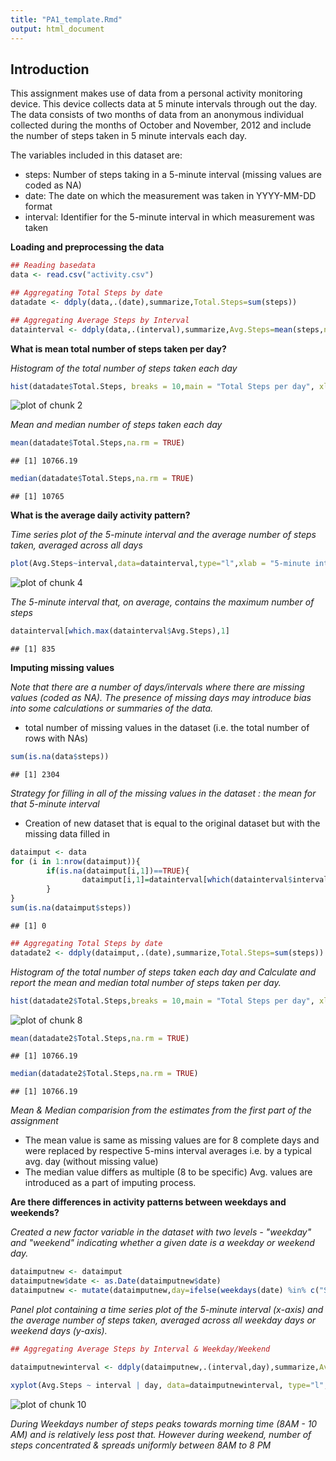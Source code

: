 ```yaml
---
title: "PA1_template.Rmd"
output: html_document
---
```




## Introduction

This assignment makes use of data from a personal activity monitoring device. This device collects data at 5 minute intervals through out the day. The data consists of two months of data from an anonymous individual collected during the months of October and November, 2012 and include the number of steps taken in 5 minute intervals each day.

The variables included in this dataset are:

- steps: Number of steps taking in a 5-minute interval (missing values are coded as NA)
- date: The date on which the measurement was taken in YYYY-MM-DD format
- interval: Identifier for the 5-minute interval in which measurement was taken

**Loading and preprocessing the data**


```r
## Reading basedata
data <- read.csv("activity.csv")

## Aggregating Total Steps by date
datadate <- ddply(data,.(date),summarize,Total.Steps=sum(steps))

## Aggregating Average Steps by Interval
datainterval <- ddply(data,.(interval),summarize,Avg.Steps=mean(steps,na.rm = TRUE))
```

**What is mean total number of steps taken per day?**

*Histogram of the total number of steps taken each day*


```r
hist(datadate$Total.Steps, breaks = 10,main = "Total Steps per day", xlab = "Steps",col="blue")
```

![plot of chunk 2](figure/2-1.png)

*Mean and median number of steps taken each day*


```r
mean(datadate$Total.Steps,na.rm = TRUE)
```

```
## [1] 10766.19
```

```r
median(datadate$Total.Steps,na.rm = TRUE)
```

```
## [1] 10765
```

**What is the average daily activity pattern?**

*Time series plot of the 5-minute interval and the average number of steps taken, averaged across all days*


```r
plot(Avg.Steps~interval,data=datainterval,type="l",xlab = "5-minute interval", ylab = "average number of steps taken", main = "Average Daily Activity Pattern", col = "blue")
```

![plot of chunk 4](figure/4-1.png)

*The 5-minute interval that, on average, contains the maximum number of steps*


```r
datainterval[which.max(datainterval$Avg.Steps),1]
```

```
## [1] 835
```

**Imputing missing values**

*Note that there are a number of days/intervals where there are missing values (coded as NA). The presence of missing days may introduce bias into some calculations or summaries of the data.*

- total number of missing values in the dataset (i.e. the total number of rows with NAs)


```r
sum(is.na(data$steps))
```

```
## [1] 2304
```

*Strategy for filling in all of the missing values in the dataset : the mean for that 5-minute interval*

- Creation of new dataset that is equal to the original dataset but with the missing data filled in



```r
dataimput <- data
for (i in 1:nrow(dataimput)){
        if(is.na(dataimput[i,1])==TRUE){
                dataimput[i,1]=datainterval[which(datainterval$interval==dataimput[i,3]),2]
        }
}
sum(is.na(dataimput$steps))
```

```
## [1] 0
```

```r
## Aggregating Total Steps by date
datadate2 <- ddply(dataimput,.(date),summarize,Total.Steps=sum(steps))
```

*Histogram of the total number of steps taken each day and Calculate and report the mean and median total number of steps taken per day.*


```r
hist(datadate2$Total.Steps,breaks = 10,main = "Total Steps per day", xlab = "Steps",col="blue")
```

![plot of chunk 8](figure/8-1.png)

```r
mean(datadate2$Total.Steps,na.rm = TRUE)
```

```
## [1] 10766.19
```

```r
median(datadate2$Total.Steps,na.rm = TRUE)
```

```
## [1] 10766.19
```

*Mean & Median comparision from the estimates from the first part of the assignment*

- The mean value is same as missing values are for 8 complete days and were replaced by respective 5-mins interval averages i.e. by a typical avg. day (without missing value)
- The median value differs as multiple (8 to be specific) Avg. values are introduced as a part of imputing process.


**Are there differences in activity patterns between weekdays and weekends?**

*Created a new factor variable in the dataset with two levels - "weekday" and "weekend" indicating whether a given date is a weekday or weekend day.*


```r
dataimputnew <- dataimput
dataimputnew$date <- as.Date(dataimputnew$date)
dataimputnew <- mutate(dataimputnew,day=ifelse(weekdays(date) %in% c("Sunday","Saturday"),"weekend","weekday"))
```

*Panel plot containing a time series plot of the 5-minute interval (x-axis) and the average number of steps taken, averaged across all weekday days or weekend days (y-axis).*


```r
## Aggregating Average Steps by Interval & Weekday/Weekend

dataimputnewinterval <- ddply(dataimputnew,.(interval,day),summarize,Avg.Steps=mean(steps,na.rm = TRUE))

xyplot(Avg.Steps ~ interval | day, data=dataimputnewinterval, type="l", layout=c(1,2), grid=TRUE,ylab="Avg. Number of steps", xlab="5-min. intervals", main="Average  5-min. activity intervals: Weekdays vs. Weekends")
```

![plot of chunk 10](figure/10-1.png)

*During Weekdays number of steps peaks towards morning time (8AM - 10 AM) and is relatively less post that. However during weekend, number of steps concentrated & spreads uniformly between 8AM to 8 PM*
